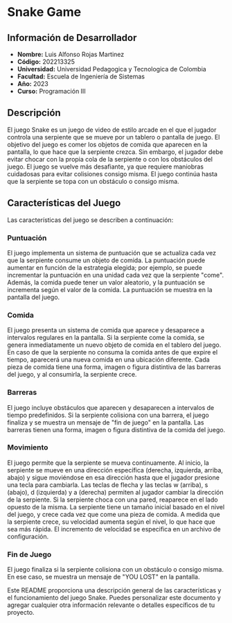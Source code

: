 # Snake Game

## Información de Desarrollador
- **Nombre:** Luis Alfonso Rojas Martinez
- **Código:** 202213325
- **Universidad:** Universidad Pedagogica y Tecnologica de Colombia 
- **Facultad:** Escuela de Ingeniería de Sistemas
- **Año:** 2023
- **Curso:** Programación III

## Descripción
El juego Snake es un juego de video de estilo arcade en el que el jugador controla una serpiente que se mueve por un tablero o pantalla de juego. El objetivo del juego es comer los objetos de comida que aparecen en la pantalla, lo que hace que la serpiente crezca. Sin embargo, el jugador debe evitar chocar con la propia cola de la serpiente o con los obstáculos del juego. El juego se vuelve más desafiante, ya que requiere maniobras cuidadosas para evitar colisiones consigo misma. El juego continúa hasta que la serpiente se topa con un obstáculo o consigo misma.

## Características del Juego
Las características del juego se describen a continuación:

### Puntuación
El juego implementa un sistema de puntuación que se actualiza cada vez que la serpiente consume un objeto de comida. La puntuación puede aumentar en función de la estrategia elegida; por ejemplo, se puede incrementar la puntuación en una unidad cada vez que la serpiente "come". Además, la comida puede tener un valor aleatorio, y la puntuación se incrementa según el valor de la comida. La puntuación se muestra en la pantalla del juego.

### Comida
El juego presenta un sistema de comida que aparece y desaparece a intervalos regulares en la pantalla. Si la serpiente come la comida, se genera inmediatamente un nuevo objeto de comida en el tablero del juego. En caso de que la serpiente no consuma la comida antes de que expire el tiempo, aparecerá una nueva comida en una ubicación diferente. Cada pieza de comida tiene una forma, imagen o figura distintiva de las barreras del juego, y al consumirla, la serpiente crece.

### Barreras
El juego incluye obstáculos que aparecen y desaparecen a intervalos de tiempo predefinidos. Si la serpiente colisiona con una barrera, el juego finaliza y se muestra un mensaje de "fin de juego" en la pantalla. Las barreras tienen una forma, imagen o figura distintiva de la comida del juego.

### Movimiento
El juego permite que la serpiente se mueva continuamente. Al inicio, la serpiente se mueve en una dirección específica (derecha, izquierda, arriba, abajo) y sigue moviéndose en esa dirección hasta que el jugador presione una tecla para cambiarla. Las teclas de flecha y las teclas w (arriba), s (abajo), d (izquierda) y a (derecha) permiten al jugador cambiar la dirección de la serpiente. Si la serpiente choca con una pared, reaparece en el lado opuesto de la misma. La serpiente tiene un tamaño inicial basado en el nivel del juego, y crece cada vez que come una pieza de comida. A medida que la serpiente crece, su velocidad aumenta según el nivel, lo que hace que sea más rápida. El incremento de velocidad se especifica en un archivo de configuración.

### Fin de Juego
El juego finaliza si la serpiente colisiona con un obstáculo o consigo misma. En ese caso, se muestra un mensaje de "YOU LOST" en la pantalla.

Este README proporciona una descripción general de las características y el funcionamiento del juego Snake. Puedes personalizar este documento y agregar cualquier otra información relevante o detalles específicos de tu proyecto.
